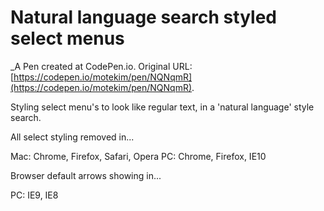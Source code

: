 # Natural language search styled select menus
 _A Pen created at CodePen.io. Original URL: [https://codepen.io/motekim/pen/NQNqmR](https://codepen.io/motekim/pen/NQNqmR).

 Styling select menu's to look like regular text, in a 'natural language' style search.

All select styling removed in...

Mac: Chrome, Firefox, Safari, Opera
PC: Chrome, Firefox, IE10

Browser default arrows showing in...

PC: IE9, IE8